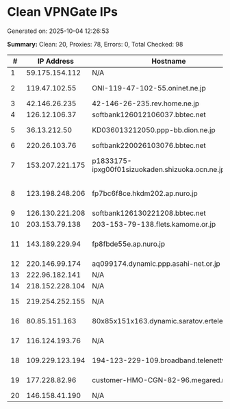 # Clean VPNGate IPs
Generated on: 2025-10-04 12:26:53

**Summary:** Clean: 20, Proxies: 78, Errors: 0, Total Checked: 98

| # | IP Address | Hostname | Type | Country | Provider |
|---|------------|----------|------|---------|----------|
| 1 | 59.175.154.112 | N/A | Business | CN | Chinanet |
| 2 | 119.47.102.55 | ONI-119-47-102-55.oninet.ne.jp | Business | JP | OKAYAMA NETWORK INC. |
| 3 | 42.146.26.235 | 42-146-26-235.rev.home.ne.jp | Wireless | JP | JCOM Co., Ltd. |
| 4 | 126.12.106.37 | softbank126012106037.bbtec.net | Business | JP | SoftBank Corp. |
| 5 | 36.13.212.50 | KD036013212050.ppp-bb.dion.ne.jp | Business | JP | KDDI CORPORATION |
| 6 | 220.26.103.76 | softbank220026103076.bbtec.net | Business | JP | SoftBank Corp. |
| 7 | 153.207.221.175 | p1833175-ipxg00f01sizuokaden.shizuoka.ocn.ne.jp | Business | JP | NTT Communications Corporation |
| 8 | 123.198.248.206 | fp7bc6f8ce.hkdm202.ap.nuro.jp | Business | JP | Sony Network Communications Inc. |
| 9 | 126.130.221.208 | softbank126130221208.bbtec.net | Business | JP | SoftBank Corp. |
| 10 | 203.153.79.138 | 203-153-79-138.flets.kamome.or.jp | Business | JP | Netforest,Inc. |
| 11 | 143.189.229.94 | fp8fbde55e.ap.nuro.jp | Business | JP | Sony Network Communications Inc. |
| 12 | 220.146.99.174 | aq099174.dynamic.ppp.asahi-net.or.jp | Business | JP | Asahi Net |
| 13 | 222.96.182.141 | N/A | Business | KR | Korea Telecom |
| 14 | 218.152.228.104 | N/A | Business | KR | Korea Telecom |
| 15 | 219.254.252.155 | N/A | Residential | KR | SK Broadband Co Ltd |
| 16 | 80.85.151.163 | 80x85x151x163.dynamic.saratov.ertelecom.ru | Residential | RU | JSC "ER-Telecom Holding" |
| 17 | 116.124.193.76 | N/A | Business | KR | SK Broadband Co Ltd |
| 18 | 109.229.123.194 | 194-123-229-109.broadband.telenettv.ru | Residential | RU | Telecommunication networks Ltd |
| 19 | 177.228.82.96 | customer-HMO-CGN-82-96.megared.net.mx | Residential | MX | Mega Cable, S.A. de C.V. |
| 20 | 146.158.41.190 | N/A | Business | RU | Intercity Ltd. |
